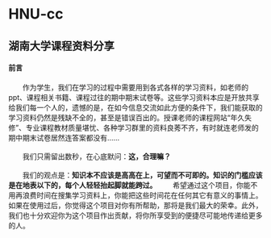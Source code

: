 # HNU-cc
湖南大学课程资料分享
---
#### 前言
&#8195;&#8195;作为学生，我们在学习的过程中需要用到各式各样的学习资料，如老师的ppt、课程相关书籍、课程过往的期中期末试卷等。这些学习资料本应是开放共享给我们每一个人的，遗憾的是，在如今信息交流如此方便的条件下，我们能获取的学习资料仍然是残缺不全的，甚至是错误百出的。授课老师的课程网站“年久失修”、专业课程教材质量堪忧、各种学习群里的资料良莠不齐，有时就连老师发的期中期末试卷居然连答案都没有……<br></br>
&#8195;&#8195;我们只需留出数秒，在心底默问：**这，合理嘛？**<br></br>
&#8195;&#8195;我们的观点是：**知识本不应该是高高在上，可望而不可即的。知识的门槛应该是在地表以下的，每个人轻轻抬起脚就能跨过。**
&#8195;&#8195;希望通过这个项目，你能不用再浪费时间在搜集学习资料上，你能把这些时间花在任何其它有意义的事情上。如果在使用过后，你觉得这个项目对你有所帮助，那将是我们最大的荣幸。此外，我们也十分欢迎你为这个项目作出贡献，将你所享受到的便捷尽可能地传递给更多的人。
